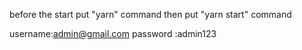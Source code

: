 
before the start  put "yarn" command 
then   put "yarn start" command 

username:admin@gmail.com
password :admin123